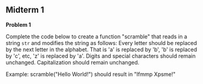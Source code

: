 ## Midterm 1
**Problem 1**

Complete the code below to create a function "scramble" that reads in a string ```str``` and modifies the string as follows: Every letter should be replaced by the next letter in the alphabet. That is 'a' is replaced by 'b', 'b' is replaced by 'c', etc, 'z' is replaced by 'a'. Digits and special characters should remain unchanged. Capitalization should remain unchanged. 

Example: scramble("Hello World!") should result in "Ifmmp Xpsme!"
